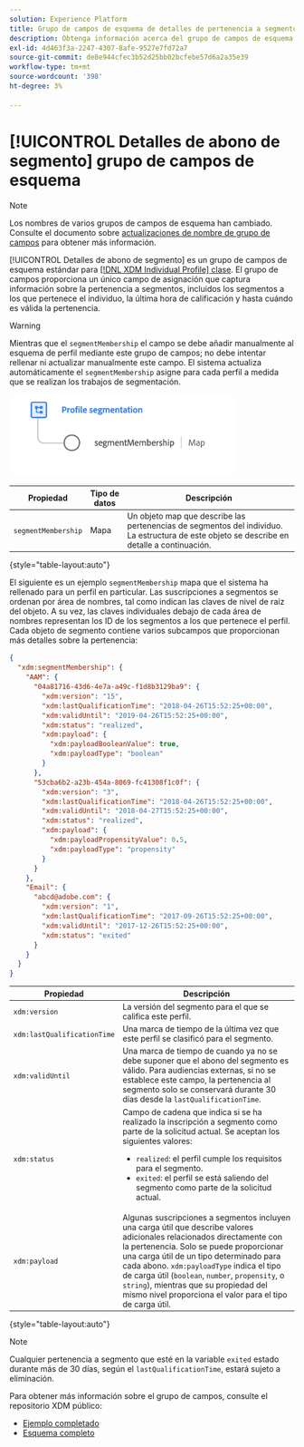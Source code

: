 ```yaml
---
solution: Experience Platform
title: Grupo de campos de esquema de detalles de pertenencia a segmento
description: Obtenga información acerca del grupo de campos de esquema Detalles de pertenencia a segmentos.
exl-id: 4d463f3a-2247-4307-8afe-9527e7fd72a7
source-git-commit: de8e944cfec3b52d25bb02bcfebe57d6a2a35e39
workflow-type: tm+mt
source-wordcount: '398'
ht-degree: 3%

---
```



# [!UICONTROL Detalles de abono de segmento] grupo de campos de esquema

>[!NOTE]
>
>Los nombres de varios grupos de campos de esquema han cambiado. Consulte el documento sobre [actualizaciones de nombre de grupo de campos](../name-updates.md) para obtener más información.

[!UICONTROL Detalles de abono de segmento] es un grupo de campos de esquema estándar para [[!DNL XDM Individual Profile] clase](../../classes/individual-profile.md). El grupo de campos proporciona un único campo de asignación que captura información sobre la pertenencia a segmentos, incluidos los segmentos a los que pertenece el individuo, la última hora de calificación y hasta cuándo es válida la pertenencia.

>[!WARNING]
>
>Mientras que el `segmentMembership` el campo se debe añadir manualmente al esquema de perfil mediante este grupo de campos; no debe intentar rellenar ni actualizar manualmente este campo. El sistema actualiza automáticamente el `segmentMembership` asigne para cada perfil a medida que se realizan los trabajos de segmentación.

<img src="../../images/data-types/profile-segmentation.png" width="400" /><br />

| Propiedad | Tipo de datos | Descripción |
| --- | --- | --- |
| `segmentMembership` | Mapa | Un objeto map que describe las pertenencias de segmentos del individuo. La estructura de este objeto se describe en detalle a continuación. |

{style="table-layout:auto"}

El siguiente es un ejemplo `segmentMembership` mapa que el sistema ha rellenado para un perfil en particular. Las suscripciones a segmentos se ordenan por área de nombres, tal como indican las claves de nivel de raíz del objeto. A su vez, las claves individuales debajo de cada área de nombres representan los ID de los segmentos a los que pertenece el perfil. Cada objeto de segmento contiene varios subcampos que proporcionan más detalles sobre la pertenencia:

```json
{
  "xdm:segmentMembership": {
    "AAM": {
      "04a81716-43d6-4e7a-a49c-f1d8b3129ba9": {
        "xdm:version": "15",
        "xdm:lastQualificationTime": "2018-04-26T15:52:25+00:00",
        "xdm:validUntil": "2019-04-26T15:52:25+00:00",
        "xdm:status": "realized",
        "xdm:payload": {
          "xdm:payloadBooleanValue": true,
          "xdm:payloadType": "boolean"
        }
      },
      "53cba6b2-a23b-454a-8069-fc41308f1c0f": {
        "xdm:version": "3",
        "xdm:lastQualificationTime": "2018-04-26T15:52:25+00:00",
        "xdm:validUntil": "2018-04-27T15:52:25+00:00",
        "xdm:status": "realized",
        "xdm:payload": {
          "xdm:payloadPropensityValue": 0.5,
          "xdm:payloadType": "propensity"
        }
      }
    },
    "Email": {
      "abcd@adobe.com": {
        "xdm:version": "1",
        "xdm:lastQualificationTime": "2017-09-26T15:52:25+00:00",
        "xdm:validUntil": "2017-12-26T15:52:25+00:00",
        "xdm:status": "exited"
      }
    }
  }
}
```

| Propiedad | Descripción |
| --- | --- |
| `xdm:version` | La versión del segmento para el que se califica este perfil. |
| `xdm:lastQualificationTime` | Una marca de tiempo de la última vez que este perfil se clasificó para el segmento. |
| `xdm:validUntil` | Una marca de tiempo de cuando ya no se debe suponer que el abono del segmento es válido. Para audiencias externas, si no se establece este campo, la pertenencia al segmento solo se conservará durante 30 días desde la `lastQualificationTime`. |
| `xdm:status` | Campo de cadena que indica si se ha realizado la inscripción a segmento como parte de la solicitud actual. Se aceptan los siguientes valores: <ul><li>`realized`: el perfil cumple los requisitos para el segmento.</li><li>`exited`: el perfil se está saliendo del segmento como parte de la solicitud actual.</li></ul> |
| `xdm:payload` | Algunas suscripciones a segmentos incluyen una carga útil que describe valores adicionales relacionados directamente con la pertenencia. Solo se puede proporcionar una carga útil de un tipo determinado para cada abono. `xdm:payloadType` indica el tipo de carga útil (`boolean`, `number`, `propensity`, o `string`), mientras que su propiedad del mismo nivel proporciona el valor para el tipo de carga útil. |

{style="table-layout:auto"}

>[!NOTE]
>
>Cualquier pertenencia a segmento que esté en la variable `exited` estado durante más de 30 días, según el `lastQualificationTime`, estará sujeto a eliminación.

Para obtener más información sobre el grupo de campos, consulte el repositorio XDM público:

* [Ejemplo completado](https://github.com/adobe/xdm/blob/master/components/fieldgroups/profile/profile-personal-details.example.1.json)
* [Esquema completo](https://github.com/adobe/xdm/blob/master/components/fieldgroups/profile/profile-personal-details.schema.json)
